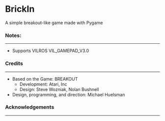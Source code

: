 # BrickIn

A simple breakout-like game made with Pygame

### Notes:

---

- Supports VILROS VIL_GAMEPAD_V3.0

### Credits

---

- Based on the Game: BREAKOUT
  - Development: Atari, Inc
  - Design: Steve Wozniak, Nolan Bushnell
- Design, programming, and direction: Michael Huelsman


### Acknowledgements

---

